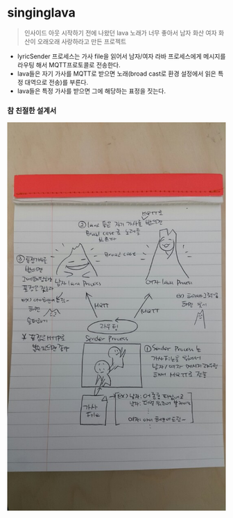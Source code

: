 # singinglava
> 인사이드 아웃 시작하기 전에 나왔던 lava 노래가 너무 좋아서 남자 화산 여자 화산이 오래오래 사랑하라고 만든 프로젝트

 - lyricSender 프로세스는 가사 file을 읽어서 남자/여자 라바 프로세스에게 메시지를 라우팅 해서 MQTT프로토콜로 전송한다.
 - lava들은 자기 가사를 MQTT로 받으면 노래(broad cast로 환경 설정에서 읽은 특정 대역으로 전송)를 부른다.
 - lava들은 특정 가사를 받으면 그에 해당하는 표정을 짓는다. 
 
 ### 참 친절한 설계서
![alt tag](https://github.com/raregne/singinglava/blob/master/raw/whattodo.jpeg)
